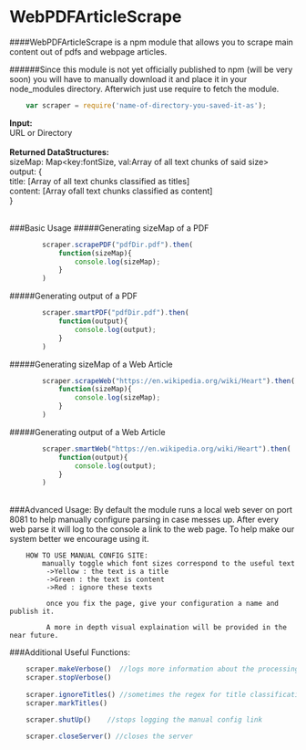 # WebPDFArticleScrape
####WebPDFArticleScrape is a npm module that allows you to scrape main content out of pdfs and webpage articles.

######Since this module is not yet officially published to npm (will be very soon) you will have to manually download it and place it in your node_modules directory. Afterwich just use require to fetch the module.
```javascript
	var scraper = require('name-of-directory-you-saved-it-as');	
```


**Input:** <br>URL or Directory<br><br>
**Returned DataStructures:**<br>
sizeMap:   Map\<key:fontSize, val:Array of all text chunks of said size><br>
output: {<br>
          title: [Array of all text chunks classified as titles]<br>
					content: [Array ofall text chunks classified as content]<br>
        }
<br><br>

###Basic Usage
#####Generating sizeMap of a PDF<br>
```javascript
		scraper.scrapePDF("pdfDir.pdf").then(
			function(sizeMap){
				console.log(sizeMap);
			}
		)
```

#####Generating output of a PDF<br>
```javascript
		scraper.smartPDF("pdfDir.pdf").then(
			function(output){
				console.log(output);
			}
		)
```

#####Generating sizeMap of a Web Article<br>
```javascript
		scraper.scrapeWeb("https://en.wikipedia.org/wiki/Heart").then(
			function(sizeMap){
				console.log(sizeMap);
			}
		)
```
#####Generating output of a Web Article<br>
```javascript
		scraper.smartWeb("https://en.wikipedia.org/wiki/Heart").then(
			function(output){
				console.log(output);
			}
		)
```

<br>
###Advanced Usage:
	By default the module runs a local web sever on port 8081 to help manually configure parsing in case
	messes up.
	After every web parse it will log to the console a link to the web page.
	To help make our system better we encourage using it.
	
		HOW TO USE MANUAL CONFIG SITE:
			manually toggle which font sizes correspond to the useful text
			 ->Yellow : the text is a title
			 ->Green : the text is content
			 ->Red : ignore these texts

			 once you fix the page, give your configuration a name and publish it.

			 A more in depth visual explaination will be provided in the near future.

###Additional Useful Functions:<br>
```javascript
    scraper.makeVerbose()  //logs more information about the processing to console
	scraper.stopVerbose()
	
	scraper.ignoreTitles() //sometimes the regex for title classification causes HUGE lag, so ignoring them is sometimes useful
	scraper.markTitles()

	scraper.shutUp()	//stops logging the manual config link

	scraper.closeServer() //closes the server
```



